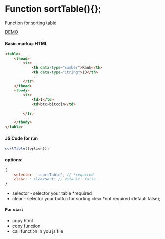 # Function sortTable(){};
Function for sorting table 

[DEMO](https://kraevskiy.github.io/sorting-table/demo/)
#### Basic markup HTML
```html
<table>
    <thead>
        <tr>
            <th data-type="number">Rank</th>
            <th data-type="string">ID</th>
            ...
        </tr>
    </thead>
    <tbody>
        <tr>
            <td>1</td>
            <td>btc-bitcoin</td>
            ...
        </tr>
        ...
    </tbody>
</table>
```

#### JS Code for run
```javascript
sortTable({option});
```

#### options:
```javascript
{
    selector: '.sortTable', // *required
    clear: '.clearSort' // default: false
}
```
- selector - selector your table *required
- clear - selector your button for sorting clear *not required (defaul: false);

#### For start
- copy html
- copy function
- call function in you js file 